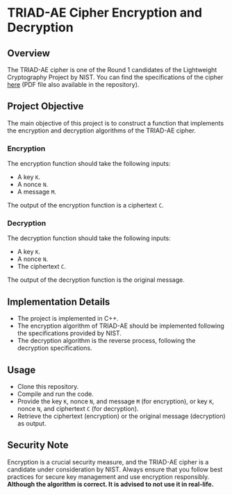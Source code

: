 # TRIAD-AE Cipher Encryption and Decryption

## Overview

The TRIAD-AE cipher is one of the Round 1 candidates of the Lightweight Cryptography Project by NIST. You can find the specifications of the cipher [here](https://csrc.nist.gov/CSRC/media/Projects/Lightweight-Cryptography/documents/round-1/spec-doc/TRIAD-spec.pdf) (PDF file also available in the repository).

## Project Objective

The main objective of this project is to construct a function that implements the encryption and decryption algorithms of the TRIAD-AE cipher.

### Encryption

The encryption function should take the following inputs:
- A key `K`.
- A nonce `N`.
- A message `M`.

The output of the encryption function is a ciphertext `C`.

### Decryption

The decryption function should take the following inputs:
- A key `K`.
- A nonce `N`.
- The ciphertext `C`.

The output of the decryption function is the original message.

## Implementation Details

- The project is implemented in C++.
- The encryption algorithm of TRIAD-AE should be implemented following the specifications provided by NIST.
- The decryption algorithm is the reverse process, following the decryption specifications.

## Usage

- Clone this repository.
- Compile and run the code.
- Provide the key `K`, nonce `N`, and message `M` (for encryption), or key `K`, nonce `N`, and ciphertext `C` (for decryption).
- Retrieve the ciphertext (encryption) or the original message (decryption) as output.

## Security Note

Encryption is a crucial security measure, and the TRIAD-AE cipher is a candidate under consideration by NIST. Always ensure that you follow best practices for secure key management and use encryption responsibly.<br>
**Although the algorithm is correct. It is advised to not use it in real-life.**
